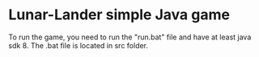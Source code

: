 # Lunar-Lander simple Java game
To run the game, you need to run the "run.bat" file and have at least java sdk 8. The .bat file is located in src folder.
